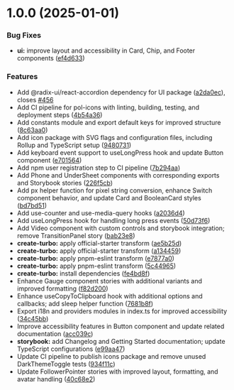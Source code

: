 # 1.0.0 (2025-01-01)


### Bug Fixes

* **ui:** improve layout and accessibility in Card, Chip, and Footer components ([ef4d633](https://github.com/PolGubau/pol-ui/commit/ef4d633f2953c5f276a4f81c59a08566abf93165))


### Features

* Add @radix-ui/react-accordion dependency for UI package ([a2da0ec](https://github.com/PolGubau/pol-ui/commit/a2da0ecf9c37b50ba8e1eb3e7c4f76d712a11051)), closes [#456](https://github.com/PolGubau/pol-ui/issues/456)
* Add CI pipeline for pol-icons with linting, building, testing, and deployment steps ([4b54a36](https://github.com/PolGubau/pol-ui/commit/4b54a3666d32469b5b4bbb565d3823cd3a296ada))
* Add constants module and export default keys for improved structure ([8c63aa0](https://github.com/PolGubau/pol-ui/commit/8c63aa04020dd1adf1724fe28a1a0661b5b7ad9a))
* Add icon package with SVG flags and configuration files, including Rollup and TypeScript setup ([9480731](https://github.com/PolGubau/pol-ui/commit/94807317369c3ff97b783e622b9954eb9092d139))
* Add keyboard event support to useLongPress hook and update Button component ([e701564](https://github.com/PolGubau/pol-ui/commit/e70156442aca4fa1721b330567ab2a1cc301cdbc))
* Add npm user registration step to CI pipeline ([7b294aa](https://github.com/PolGubau/pol-ui/commit/7b294aa2660be0f94b74808163253c7eac604d2b))
* Add Phone and UnderSheet components with corresponding exports and Storybook stories ([226f5cb](https://github.com/PolGubau/pol-ui/commit/226f5cb6361d9a6474e820024a5892a04ddc7fde))
* Add px helper function for pixel string conversion, enhance Switch component behavior, and update Card and BooleanCard styles ([bd7bd51](https://github.com/PolGubau/pol-ui/commit/bd7bd519c822eb887f348a69450a841914f43345))
* Add use-counter and use-media-query hooks ([a2036d4](https://github.com/PolGubau/pol-ui/commit/a2036d4bf5171fa8cb8f0dedb62a2654fdf0d62f))
* Add useLongPress hook for handling long press events ([50d73f6](https://github.com/PolGubau/pol-ui/commit/50d73f66ee63e0da0faa08271b216200b6bf867a))
* Add Video component with custom controls and storybook integration; remove TransitionPanel story ([bab23e8](https://github.com/PolGubau/pol-ui/commit/bab23e8351278d94625f4efa0e4c7930a497080c))
* **create-turbo:** apply official-starter transform ([ae5b25d](https://github.com/PolGubau/pol-ui/commit/ae5b25df4855e2c55c17b59f6042a2f57d570a60))
* **create-turbo:** apply official-starter transform ([a134459](https://github.com/PolGubau/pol-ui/commit/a134459e9dd69f58a2ada7a0cfd474310a50f02c))
* **create-turbo:** apply pnpm-eslint transform ([e7877a0](https://github.com/PolGubau/pol-ui/commit/e7877a01110445154278084036a1ee2e5c175b9f))
* **create-turbo:** apply pnpm-eslint transform ([5c44965](https://github.com/PolGubau/pol-ui/commit/5c44965b0427f6d4b025ed882dd2984e1d8e9c96))
* **create-turbo:** install dependencies ([fe4bd8f](https://github.com/PolGubau/pol-ui/commit/fe4bd8f22ccea3d5473981e1f3da6829d1c7c5d7))
* Enhance Gauge component stories with additional variants and improved formatting ([f82d200](https://github.com/PolGubau/pol-ui/commit/f82d2005357640ab53d7b5707a3de5ca162a2c90))
* Enhance useCopyToClipboard hook with additional options and callbacks; add sleep helper function ([7681b8f](https://github.com/PolGubau/pol-ui/commit/7681b8f33e630d4356f11d35f776f14f2a1a9fa4))
* Export i18n and providers modules in index.ts for improved accessibility ([34c45bb](https://github.com/PolGubau/pol-ui/commit/34c45bbcc558a18595bd5cb5319fa2f7bafee4d9))
* Improve accessibility features in Button component and update related documentation ([acc039c](https://github.com/PolGubau/pol-ui/commit/acc039c8b9209e79757e2fb16d06f045a108ee41))
* **storybook:** add Changelog and Getting Started documentation; update TypeScript configurations ([e99aa47](https://github.com/PolGubau/pol-ui/commit/e99aa47238f1b192fb6be6cdb97ca5d6d87f5aee))
* Update CI pipeline to publish icons package and remove unused DarkThemeToggle tests ([934f11c](https://github.com/PolGubau/pol-ui/commit/934f11c43e77da2b563ec29bac523b8aedb7b8f9))
* Update FollowerPointer stories with improved layout, formatting, and avatar handling ([40c68e2](https://github.com/PolGubau/pol-ui/commit/40c68e20773d9a551c4b08647886861b78babf17))
